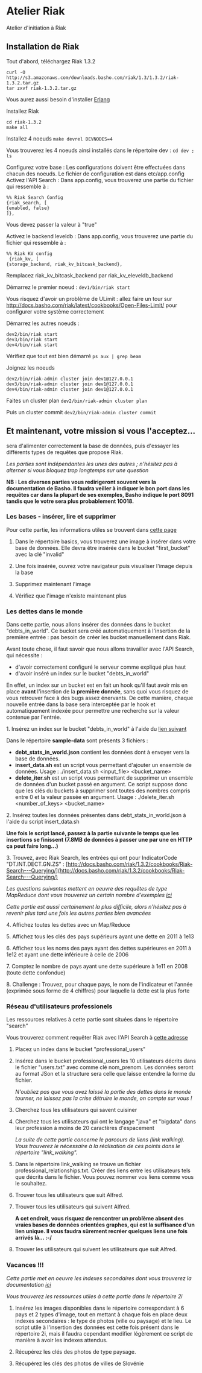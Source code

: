 Atelier Riak
============

Atelier d'initiation à Riak

## Installation de Riak

Tout d'abord, téléchargez Riak 1.3.2
```
curl -O http://s3.amazonaws.com/downloads.basho.com/riak/1.3/1.3.2/riak-1.3.2.tar.gz
tar zxvf riak-1.3.2.tar.gz
```

Vous aurez aussi besoin d'installer [Erlang](http://docs.basho.com/riak/1.3.2/tutorials/installation/Installing-Erlang/)

Installez Riak
```
cd riak-1.3.2
make all
```


Installez 4 noeuds
```make devrel DEVNODES=4```

Vous trouverez les 4 noeuds ainsi installés dans le répertoire dev :
```cd dev ; ls```

Configurez votre base : Les configurations doivent être effectuées dans chacun des noeuds. Le fichier de configuration est dans etc/app.config
Activez l'API Search : Dans app.config, vous trouverez une partie du fichier qui ressemble à :
```
%% Riak Search Config
{riak_search, [
{enabled, false}
]},
```
              
Vous devez passer la valeur à "true"

Activez le backend leveldb : Dans app.config, vous trouverez une partie du fichier qui ressemble à :
```
%% Riak KV config
 {riak_kv, [
{storage_backend, riak_kv_bitcask_backend},
```

Remplacez riak_kv_bitcask_backend par riak_kv_eleveldb_backend

Démarrez le premier noeud :
```dev1/bin/riak start```

Vous risquez d'avoir un problème de ULimit : 
allez faire un tour sur http://docs.basho.com/riak/latest/cookbooks/Open-Files-Limit/ pour configurer votre système correctement

Démarrez les autres noeuds :
```
dev2/bin/riak start
dev3/bin/riak start
dev4/bin/riak start
```

Vérifiez que tout est bien démarré
```ps aux | grep beam```

Joignez les noeuds
```
dev2/bin/riak-admin cluster join dev1@127.0.0.1
dev3/bin/riak-admin cluster join dev1@127.0.0.1
dev4/bin/riak-admin cluster join dev1@127.0.0.1
```

Faites un cluster plan
```dev2/bin/riak-admin cluster plan```

Puis un cluster commit
```dev2/bin/riak-admin cluster commit```



## Et maintenant, votre mission si vous l'acceptez...

sera d'alimenter correctement la base de données, puis d'essayer les différents types de requêtes que propose Riak.

*Les parties sont indépendantes les unes des autres ; n'hésitez pas à alterner si vous bloquez trop longtemps sur une question*

**NB : Les diverses parties vous redirigeront souvent vers la documentation de Basho. Il faudra veiller à indiquer le bon port dans les requêtes car dans la plupart de ses exemples, Basho indique le port 8091 tandis que le votre sera plus probablement 10018.**

### Les bases - insérer, lire et supprimer

Pour cette partie, les informations utiles se trouvent dans [cette page](http://docs.basho.com/riak/1.3.2/tutorials/querying/Basic-Operations/)

1. Dans le répertoire basics, vous trouverez une image à insérer dans votre base de données. Elle devra être insérée dans le bucket "first_bucket" avec la clé "invalid"

2. Une fois insérée, ouvrez votre navigateur puis visualiser l'image depuis la base

3. Supprimez maintenant l'image

4. Vérifiez que l'image n'existe maintenant plus

### Les dettes dans le monde

Dans cette partie, nous allons insérer des données dans le bucket "debts_in_world". Ce bucket sera créé automatiquement à l'insertion de la première entrée : pas besoin de créer les bucket manuellement dans Riak.

Avant toute chose, il faut savoir que nous allons travailler avec l'API Search, qui nécessite :
- d'avoir correctement configuré le serveur comme expliqué plus haut
- d'avoir inséré un index sur le bucket "debts_in_world"

En effet, un index sur un bucket est en fait un hook qu'il faut avoir mis en place **avant** l'insertion de la **première donnée**, sans quoi vous risquez de vous retrouver face à des bugs assez énervants.
De cette manière, chaque nouvelle entrée dans la base sera interceptée par le hook et automatiquement indexée pour permettre une recherche sur la valeur contenue par l'entrée.

1\. Insérez un index sur le bucket "debts_in_world" à l'aide du [lien suivant](http://docs.basho.com/riak/1.3.2/cookbooks/Riak-Search---Indexing-and-Querying-Riak-KV-Data/)

Dans le répertoire **sample-data** sont présents 3 fichiers : 
- **debt_stats_in_world.json** contient les données dont à envoyer vers la base de données.
- **insert_data.sh** est un script vous permettant d'ajouter un ensemble de données. Usage : ./insert_data.sh <input_file> <bucket_name>
- **delete_iter.sh** est un script vous permettant de supprimer un ensemble de données d'un bucket passé en argument. Ce script suppose donc que les clés du buckets à supprimer sont toutes des nombres compris entre 0 et la valeur passée en argument. Usage : ./delete_iter.sh <number_of_keys> <bucket_name>

2\. Insérez toutes les données présentes dans debt_stats_in_world.json à l'aide du script insert_data.sh

**Une fois le script lancé, passez à la partie suivante le temps que les insertions se finissent (7.8MB de données à passer une par une en HTTP ça peut faire long...)**

3\. Trouvez, avec Riak Search, les entrées qui ont pour IndicatorCode "DT.INT.DECT.GN.ZS" : [http://docs.basho.com/riak/1.3.2/cookbooks/Riak-Search---Querying/](http://docs.basho.com/riak/1.3.2/cookbooks/Riak-Search---Querying/)

*Les questions suivantes mettent en oeuvre des requêtes de type MapReduce dont vous trouverez un certain nombre d'exemples [ici](http://docs.basho.com/riak/1.3.2/tutorials/fast-track/Loading-Data-and-Running-MapReduce-Queries/)*

*Cette partie est aussi certainement la plus difficile, alors n'hésitez pas à revenir plus tard une fois les autres parties bien avancées*

4\. Affichez toutes les dettes avec un Map/Reduce

5\. Affichez tous les clés des pays supérieurs ayant une dette en 2011 à 1e13

6\. Affichez tous les noms des pays ayant des dettes supérieures en 2011 à 1e12 et ayant une dette inférieure à celle de 2006

7\. Comptez le nombre de pays ayant une dette supérieure à 1e11 en 2008 (toute dette confondue)

8\. Challenge : Trouvez, pour chaque pays, le nom de l'indicateur et l'année (exprimée sous forme de 4 chiffres) pour laquelle la dette est la plus forte

### Réseau d'utilisateurs professionels

Les ressources relatives à cette partie sont situées dans le répertoire "search"

Vous trouverez comment requêter Riak avec l'API Search à [cette adresse](http://docs.basho.com/riak/1.3.2/cookbooks/Riak-Search---Querying/)


1. Placez un index dans le bucket "professional_users"

2. Insérez dans le bucket professional_users les 10 utilisateurs décrits dans le fichier "users.txt" avec comme clé nom_prenom. Les données seront au format JSon et la structure sera celle que laisse entendre la forme du fichier.

    *N'oubliez pas que vous avez laissé la partie des dettes dans le monde tourner, ne laissez pas la crise détruire le monde, on compte sur vous !*

3. Cherchez tous les utilisateurs qui savent cuisiner

4. Cherchez tous les utilisateurs qui ont le langage "java" et "bigdata" dans leur profession à moins de 20 caractères d'espacement

    *La suite de cette partie concerne le parcours de liens (link walking). Vous trouverez le nécessaire à la réalisation de ces points dans le répertoire "link_walking".*

5. Dans le répertoire link_walking se trouve un fichier professional_relationships.txt. Créer des liens entre les utilisateurs tels que décrits dans le fichier. Vous pouvez nommer vos liens comme vous le souhaitez.

6. Trouver tous les utilisateurs que suit Alfred.

7. Trouver tous les utilisateurs qui suivent Alfred.

    **A cet endroit, vous risquez de rencontrer un problème absent des vraies bases de données orientées graphes, qui est la suffisance d'un lien unique. Il vous faudra sûrement recréer quelques liens une fois arrivés là... :-/**

8. Trouver les utilisateurs qui suivent les utilisateurs que suit Alfred.


### Vacances !!!

*Cette partie met en oeuvre les indexes secondaires dont vous trouverez la documentation [ici](http://docs.basho.com/riak/1.3.2/tutorials/Secondary-Indexes---Examples/)*

*Vous trouverez les ressources utiles à cette partie dans le répertoire 2i*

1. Insérez les images disponibles dans le répertoire correspondant à 6 pays et 2 types d'image, tout en mettant à chaque fois en place deux indexes secondaires : le type de photos (ville ou paysage) et le lieu. Le script utile à l'insertion des données est cette fois présent dans le répertoire 2i, mais il faudra cependant modifier légèrement ce script de manière à avoir les indexes attendus.

2. Récupérez les clés des photos de type paysage.

3. Récupérez les clés des photos de villes de Slovénie